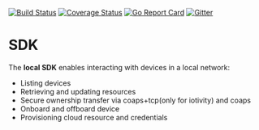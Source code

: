 
[![Build Status](https://travis-ci.com/go-ocf/sdk.svg?branch=master)](https://travis-ci.com/go-ocf/sdk)
[![Coverage Status](https://codecov.io/gh/go-ocf/sdk/branch/master/graph/badge.svg)](https://codecov.io/gh/go-ocf/sdk)
[![Go Report Card](https://goreportcard.com/badge/go-ocf/sdk)](https://goreportcard.com/report/go-ocf/sdk)
[![Gitter](https://badges.gitter.im/ocfcloud/Lobby.svg)](https://gitter.im/ocfcloud/Lobby?utm_source=badge&utm_medium=badge&utm_campaign=pr-badge)

# SDK

The **local SDK** enables interacting with devices in a local network:
- Listing devices 
- Retrieving and updating resources
- Secure ownership transfer via coaps+tcp(only for iotivity) and coaps
- Onboard and offboard device
- Provisioning cloud resource and credentials
